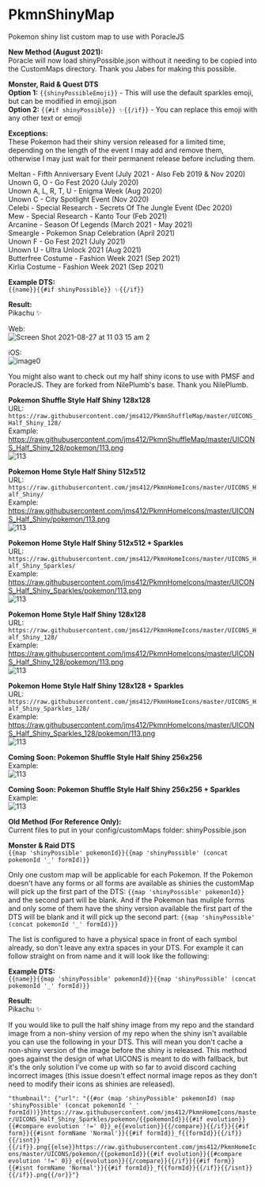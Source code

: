 # PkmnShinyMap

Pokemon shiny list custom map to use with PoracleJS


**New Method (August 2021):**<br />
Poracle will now load shinyPossible.json without it needing to be copied into the CustomMaps directory. Thank you Jabes for making this possible.

**Monster, Raid & Quest DTS**<br />
**Option 1:** `{{shinyPossibleEmoji}}` - This will use the default sparkles emoji, but can be modified in emoji.json<br />
**Option 2:** `{{#if shinyPossible}} ✨{{/if}}` - You can replace this emoji with any other text or emoji


**Exceptions:**<br />
These Pokemon had their shiny version released for a limited time, depending on the length of the event I may add and remove them, otherwise I may just wait for their permanent release before including them.

Meltan - Fifth Anniversary Event (July 2021 - Also Feb 2019 & Nov 2020)<br />
Unown G, O - Go Fest 2020 (July 2020)<br />
Unown A, L, R, T, U - Enigma Week (Aug 2020)<br />
Unown C - City Spotlight Event (Nov 2020)<br />
Celebi - Special Research - Secrets Of The Jungle Event (Dec 2020)<br />
Mew - Special Research - Kanto Tour (Feb 2021)<br />
Arcanine - Season Of Legends (March 2021 - May 2021)<br />
Smeargle - Pokemon Snap Celebration (April 2021)<br />
Unown F - Go Fest 2021 (July 2021)<br />
Unown U - Ultra Unlock 2021 (Aug 2021)<br />
Butterfree Costume - Fashion Week 2021 (Sep 2021)<br />
Kirlia Costume - Fashion Week 2021 (Sep 2021)<br />


**Example DTS:**<br />
`{{name}}{{#if shinyPossible}} ✨{{/if}}`

**Result:**<br />
Pikachu ✨

Web:<br />
![Screen Shot 2021-08-27 at 11 03 15 am 2](https://user-images.githubusercontent.com/80012316/131055902-f9ffa902-70d4-42ce-a148-5d470eecf8f2.png)

iOS:<br />
![image0](https://user-images.githubusercontent.com/80012316/131055913-a08f8dbb-210f-4e50-8af5-0feb020750b1.jpeg)


You might also want to check out my half shiny icons to use with PMSF and PoracleJS. They are forked from NilePlumb's base. Thank you NilePlumb.


**Pokemon Shuffle Style Half Shiny 128x128**<br />
URL: `https://raw.githubusercontent.com/jms412/PkmnShuffleMap/master/UICONS_Half_Shiny_128/`<br />
Example:<br />
https://raw.githubusercontent.com/jms412/PkmnShuffleMap/master/UICONS_Half_Shiny_128/pokemon/113.png<br />
![113](https://user-images.githubusercontent.com/80012316/131056206-a6799bae-590b-49fb-8347-a206d352cc30.png)<br />

**Pokemon Home Style Half Shiny 512x512**<br />
URL: `https://raw.githubusercontent.com/jms412/PkmnHomeIcons/master/UICONS_Half_Shiny/`<br />
Example:<br />
https://raw.githubusercontent.com/jms412/PkmnHomeIcons/master/UICONS_Half_Shiny/pokemon/113.png<br />
![113](https://user-images.githubusercontent.com/80012316/131055587-3e800fba-fd4f-488b-a7c0-5ed31374e5a7.png)<br />

**Pokemon Home Style Half Shiny 512x512 + Sparkles**<br />
URL: `https://raw.githubusercontent.com/jms412/PkmnHomeIcons/master/UICONS_Half_Shiny_Sparkles/`<br />
Example:<br />
https://raw.githubusercontent.com/jms412/PkmnHomeIcons/master/UICONS_Half_Shiny_Sparkles/pokemon/113.png<br />
![113](https://user-images.githubusercontent.com/80012316/131055566-30e2905b-d213-47db-896b-3a08a89b6f19.png)<br />

**Pokemon Home Style Half Shiny 128x128**<br />
URL: `https://raw.githubusercontent.com/jms412/PkmnHomeIcons/master/UICONS_Half_Shiny_128/`<br />
Example:<br />
https://raw.githubusercontent.com/jms412/PkmnHomeIcons/master/UICONS_Half_Shiny_128/pokemon/113.png<br />
![113](https://user-images.githubusercontent.com/80012316/131055540-8e5795c3-b30d-493b-83ee-6551b233fd80.png)<br />

**Pokemon Home Style Half Shiny 128x128 + Sparkles**<br />
URL: `https://raw.githubusercontent.com/jms412/PkmnHomeIcons/master/UICONS_Half_Shiny_Sparkles_128/`<br />
Example:<br />
https://raw.githubusercontent.com/jms412/PkmnHomeIcons/master/UICONS_Half_Shiny_Sparkles_128/pokemon/113.png<br />
![113](https://user-images.githubusercontent.com/80012316/131055504-a42f89dc-7af1-4bf9-bb64-df6ab5b28556.png)<br />

**Coming Soon: Pokemon Shuffle Style Half Shiny 256x256**<br />
Example:<br />
![113](https://user-images.githubusercontent.com/80012316/131269262-ceb2f01a-593f-469d-9888-ce5311fd6fd9.png)<br />

**Coming Soon: Pokemon Shuffle Style Half Shiny 256x256 + Sparkles**<br />
Example:<br />
![113](https://user-images.githubusercontent.com/80012316/131269253-3679bd25-8830-4b50-9536-0334297d52d5.png)<br />


**Old Method (For Reference Only):**<br />
Current files to put in your config/customMaps folder:
shinyPossible.json

**Monster & Raid DTS**<br />
`{{map 'shinyPossible' pokemonId}}{{map 'shinyPossible' (concat pokemonId '_' formId)}}`

Only one custom map will be applicable for each Pokemon. If the Pokemon doesn't have any forms or all forms are available as shinies the customMap will pick up the first part of the DTS: `{{map 'shinyPossible' pokemonId}}` and the second part will be blank. And if the Pokemon has muliple forms and only some of them have the shiny version available the first part of the DTS will be blank and it will pick up the second part: `{{map 'shinyPossible' (concat pokemonId '_' formId)}}`

The list is configured to have a physical space in front of each symbol already, so don't leave any extra spaces in your DTS. For example it can follow straight on from name and it will look like the following:

**Example DTS:**<br />
`{{name}}{{map 'shinyPossible' pokemonId}}{{map 'shinyPossible' (concat pokemonId '_' formId)}}`

**Result:**<br />
Pikachu ✨

If you would like to pull the half shiny image from my repo and the standard image from a non-shiny version of my repo when the shiny isn't available you can use the following in your DTS. This will mean you don't cache a non-shiny version of the image before the shiny is released. This method goes against the design of what UICONS is meant to do with fallback, but it's the only solution I've come up with so far to avoid discord caching incorrect images (this issue doesn't effect normal image repos as they don't need to modify their icons as shinies are released).

```"thumbnail": {"url": "{{#or (map 'shinyPossible' pokemonId) (map 'shinyPossible' (concat pokemonId '_' formId))}}https://raw.githubusercontent.com/jms412/PkmnHomeIcons/master/UICONS_Half_Shiny_Sparkles/pokemon/{{pokemonId}}{{#if evolution}}{{#compare evolution '!=' 0}}_e{{evolution}}{{/compare}}{{/if}}{{#if form}}{{#isnt formName 'Normal'}}{{#if formId}}_f{{formId}}{{/if}}{{/isnt}}{{/if}}.png{{else}}https://raw.githubusercontent.com/jms412/PkmnHomeIcons/master/UICONS/pokemon/{{pokemonId}}{{#if evolution}}{{#compare evolution '!=' 0}}_e{{evolution}}{{/compare}}{{/if}}{{#if form}}{{#isnt formName 'Normal'}}{{#if formId}}_f{{formId}}{{/if}}{{/isnt}}{{/if}}.png{{/or}}"}```
